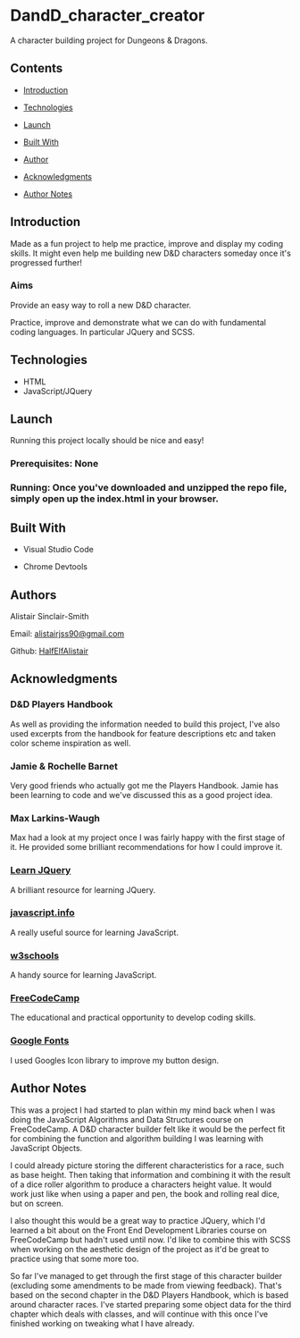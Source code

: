 # DandD_character_creator

A character building project for Dungeons & Dragons.

## Contents

- [Introduction](#Introduction)

- [Technologies](#Technologies)

- [Launch](#Launch)

- [Built With](#Built-With)

- [Author](#Author)

- [Acknowledgments](#Acknowledgments)

- [Author Notes](#Author-Notes)


## Introduction

Made as a fun project to help me practice, improve and display my coding skills. It might even help me building new D&D characters someday once it's progressed further!

### Aims

Provide an easy way to roll a new D&D character.

Practice, improve and demonstrate what we can do with fundamental coding languages. In particular JQuery and SCSS.

## Technologies

- HTML
- JavaScript/JQuery

## Launch

Running this project locally should be nice and easy!

### Prerequisites: None

### Running: Once you've downloaded and unzipped the repo file, simply open up the index.html in your browser.


## Built With

- Visual Studio Code

- Chrome Devtools

## Authors

Alistair Sinclair-Smith

Email: [alistairjss90@gmail.com](alistairjss90@gmail.com)

Github: [HalfElfAlistair](https://github.com/HalfElfAlistair)


## Acknowledgments

### D&D Players Handbook
As well as providing the information needed to build this project, I've also used excerpts from the handbook for feature descriptions etc and taken color scheme inspiration as well.

### Jamie & Rochelle Barnet
Very good friends who actually got me the Players Handbook. Jamie has been learning to code and we've discussed this as a good project idea.

### Max Larkins-Waugh
Max had a look at my project once I was fairly happy with the first stage of it. He provided some brilliant recommendations for how I could improve it.

### [Learn JQuery](https://learn.jquery.com/)
A brilliant resource for learning JQuery.

### [javascript.info](https://javascript.info/)
A really useful source for learning JavaScript.

### [w3schools](https://www.w3schools.com/)
A handy source for learning JavaScript.

### [FreeCodeCamp](https://www.freecodecamp.org/)
The educational and practical opportunity to develop coding skills.

### [Google Fonts](https://fonts.google.com/icons?selected=Material+Icons:home)
I used Googles Icon library to improve my button design.


## Author Notes

This was a project I had started to plan within my mind back when I was doing the JavaScript Algorithms and Data Structures course on FreeCodeCamp. A D&D character builder felt like it would be the perfect fit for combining the function and algorithm building I was learning with JavaScript Objects.

I could already picture storing the different characteristics for a race, such as base height. Then taking that information and combining it with the result of a dice roller algorithm to produce a characters height value. It would work just like when using a paper and pen, the book and rolling real dice, but on screen.

I also thought this would be a great way to practice JQuery, which I'd learned a bit about on the Front End Development Libraries course on FreeCodeCamp but hadn't used until now. I'd like to combine this with SCSS when working on the aesthetic design of the project as it'd be great to practice using that some more too.

So far I've managed to get through the first stage of this character builder (excluding some amendments to be made from viewing feedback). That's based on the second chapter in the D&D Players Handbook, which is based around character races. I've started preparing some object data for the third chapter which deals with classes, and will continue with this once I've finished working on tweaking what I have already.
